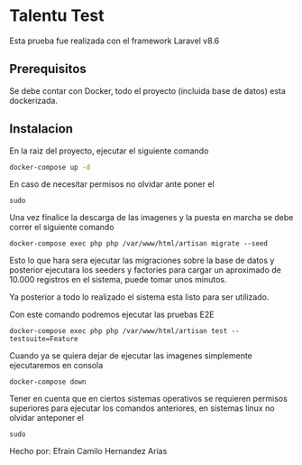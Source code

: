 # Talentu Test

Esta prueba fue realizada con el framework Laravel v8.6

## Prerequisitos

Se debe contar con Docker, todo el proyecto (incluida base de datos) esta dockerizada.

## Instalacion

En la raiz del proyecto, ejecutar el siguiente comando
```bash
docker-compose up -d
```
En caso de necesitar permisos no olvidar ante poner el
```
sudo
```

Una vez finalice la descarga de las imagenes y la puesta en marcha se debe correr el siguiente comando
```
docker-compose exec php php /var/www/html/artisan migrate --seed
```
Esto lo que hara sera ejecutar las migraciones sobre la base de datos y posterior ejecutara los seeders y factories para cargar un aproximado de 10.000 registros en el sistema, puede tomar unos minutos.

Ya posterior a todo lo realizado el sistema esta listo para ser utilizado.

Con este comando podremos ejecutar las pruebas E2E
```
docker-compose exec php php /var/www/html/artisan test --testsuite=Feature
```

Cuando ya se quiera dejar de ejecutar las imagenes simplemente ejecutaremos en consola

```
docker-compose down
```

Tener en cuenta que en ciertos sistemas operativos se requieren permisos superiores para ejecutar los comandos anteriores, en sistemas linux no olvidar anteponer el
```
sudo
```

Hecho por:
Efrain Camilo Hernandez Arias